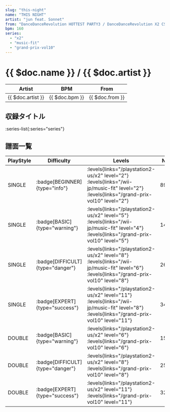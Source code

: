 ```yaml
---
slug: "this-night"
name: "THIS NIGHT"
artist: "jun feat. Sonnet"
from: "DanceDanceRevolution HOTTEST PARTY3 / DanceDanceRevolution X2 CS"
bpm: 160
series:
  - "x2"
  - "music-fit"
  - "grand-prix-vol10"
---
```


# {{ $doc.name }} / {{ $doc.artist }}

|Artist|BPM|From|
|------|---|----|
|{{ $doc.artist }}|{{ $doc.bpm }}|{{ $doc.from }}|

## 収録タイトル

:series-list{:series="series"}

## 譜面一覧

|PlayStyle|Difficulty|Levels|Notes|Movie|
|---------|----------|------|-----|-----|
|SINGLE| :badge[BEGINNER]{type="info"}| :levels{links="/playstation2-us/x2" level="2"} :levels{links="/wii-jp/music-fit" level="2"} :levels{links="/grand-prix-vol10" level="2"}|89/0||
|SINGLE| :badge[BASIC]{type="warning"}| :levels{links="/playstation2-us/x2" level="5"} :levels{links="/wii-jp/music-fit" level="4"} :levels{links="/grand-prix-vol10" level="5"}|147/22||
|SINGLE| :badge[DIFFICULT]{type="danger"}| :levels{links="/playstation2-us/x2" level="8"} :levels{links="/wii-jp/music-fit" level="6"} :levels{links="/grand-prix-vol10" level="8"}|260/21||
|SINGLE| :badge[EXPERT]{type="success"}| :levels{links="/playstation2-us/x2" level="11"} :levels{links="/wii-jp/music-fit" level="8"} :levels{links="/grand-prix-vol10" level="11"}|345/20||
|DOUBLE| :badge[BASIC]{type="warning"}| :levels{links="/playstation2-us/x2" level="6"} :levels{links="/grand-prix-vol10" level="6"}|152/37||
|DOUBLE| :badge[DIFFICULT]{type="danger"}| :levels{links="/playstation2-us/x2" level="8"} :levels{links="/grand-prix-vol10" level="8"}|257/39||
|DOUBLE| :badge[EXPERT]{type="success"}| :levels{links="/playstation2-us/x2" level="11"} :levels{links="/grand-prix-vol10" level="11"}|322/47||

